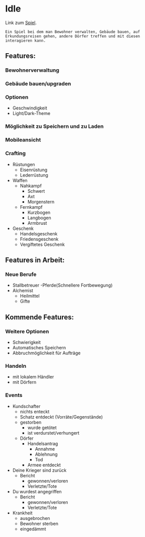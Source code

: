 # Idle
Link zum [Spiel](https://nickweyermann.github.io).

`Ein Spiel bei dem man Bewohner verwalten, Gebäude bauen, auf Erkundungsreisen gehen, andere Dörfer treffen und mit diesen interagieren kann.`

## Features:
### Bewohnerverwaltung
### Gebäude bauen/upgraden
### Optionen
- Geschwindigkeit
- Light/Dark-Theme
### Möglichkeit zu Speichern und zu Laden
### Mobileansicht
### Crafting
- Rüstungen
  - Eisenrüstung
  - Lederrüstung
- Waffen
  - Nahkampf
    - Schwert
    - Axt
    - Morgenstern
  - Fernkampf
    - Kurzbogen
    - Langbogen
    - Armbrust
- Geschenk
  - Handelsgeschenk
  - Friedensgeschenk
  - Vergiftetes Geschenk

## Features in Arbeit:
### Neue Berufe
- Stallbetreuer
  -Pferde(Schnellere Fortbewegung)
- Alchemist
  - Heilmittel
  - Gifte

## Kommende Features:
### Weitere Optionen
- Schwierigkeit
- Automatisches Speichern
- Abbruchmöglichkeit für Aufträge
### Handeln
- mit lokalem Händler
- mit Dörfern
### Events
- Kundschafter
  - nichts enteckt
  - Schatz entdeckt (Vorräte/Gegenstände)
  - gestorben
    - wurde getötet
    - ist verdurstet/verhungert
  - Dörfer
    - Handelsantrag
      - Annahme
      - Ablehnung
      - Tod
    - Armee entdeckt
- Deine Krieger sind zurück
  - Bericht
    - gewonnen/verloren
    - Verletzte/Tote
- Du wurdest angegriffen
  - Bericht
    - gewonnen/verloren
    - Verletzte/Tote
- Krankheit
  - ausgebrochen
  - Bewohner sterben
  - eingedämmt